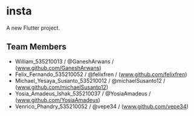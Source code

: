 # insta

A new Flutter project.

## Team Members
- William_535210013 / @GaneshArwans / (www.github.com/GaneshArwans)
- Felix_Fernando_535210052 / @felixfren / (www.github.com/felixfren)
- Michael_Yesaya_Susanto_535210012 / @michaelSusanto12 / (www.github.com/michaelSusanto12)
- Yosia_Amadeus_Ishak_535210037 / @YosiaAmadeus / (www.github.com/YosiaAmadeus)
- Venrico_Phandry_535210052 / @vepe34 / (www.github.com/vepe34)

 
 

